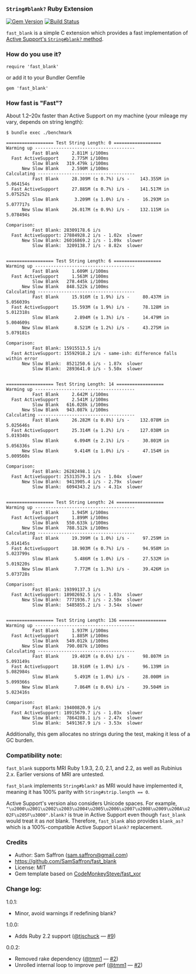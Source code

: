 ### `String#blank?` Ruby Extension

[![Gem Version](https://badge.fury.io/rb/fast_blank.svg)](http://badge.fury.io/rb/fast_blank) [![Build Status](https://github.com/SamSaffron/fast_blank/actions/workflows/test.yml/badge.svg?branch=master)](https://github.com/SamSaffron/fast_blank/actions/workflows/test.yml)

`fast_blank` is a simple C extension which provides a fast implementation of [Active Support's `String#blank?` method](http://api.rubyonrails.org/classes/String.html#method-i-blank-3F).

### How do you use it?

    require 'fast_blank'

or add it to your Bundler Gemfile

    gem 'fast_blank'

### How fast is "Fast"?

About 1.2–20x faster than Active Support on my machine (your mileage my vary, depends on string length):

```
$ bundle exec ./benchmark

================== Test String Length: 0 ==================
Warming up --------------------------------------
          Fast Blank     2.811M i/100ms
  Fast ActiveSupport     2.775M i/100ms
          Slow Blank   319.479k i/100ms
      New Slow Blank     2.590M i/100ms
Calculating -------------------------------------
          Fast Blank     28.309M (± 0.7%) i/s -    143.355M in   5.064154s
  Fast ActiveSupport     27.885M (± 0.7%) i/s -    141.517M in   5.075252s
          Slow Blank      3.209M (± 1.0%) i/s -     16.293M in   5.077717s
      New Slow Blank     26.017M (± 0.9%) i/s -    132.115M in   5.078494s

Comparison:
          Fast Blank: 28309178.6 i/s
  Fast ActiveSupport: 27884928.2 i/s - 1.02x  slower
      New Slow Blank: 26016869.2 i/s - 1.09x  slower
          Slow Blank:  3209138.7 i/s - 8.82x  slower


================== Test String Length: 6 ==================
Warming up --------------------------------------
          Fast Blank     1.609M i/100ms
  Fast ActiveSupport     1.563M i/100ms
          Slow Blank   278.445k i/100ms
      New Slow Blank   848.522k i/100ms
Calculating -------------------------------------
          Fast Blank     15.916M (± 1.9%) i/s -     80.437M in   5.056039s
  Fast ActiveSupport     15.593M (± 1.9%) i/s -     78.128M in   5.012318s
          Slow Blank      2.894M (± 1.3%) i/s -     14.479M in   5.004609s
      New Slow Blank      8.521M (± 1.2%) i/s -     43.275M in   5.079181s

Comparison:
          Fast Blank: 15915513.5 i/s
  Fast ActiveSupport: 15592918.2 i/s - same-ish: difference falls within error
      New Slow Blank:  8521250.6 i/s - 1.87x  slower
          Slow Blank:  2893641.0 i/s - 5.50x  slower


================== Test String Length: 14 ==================
Warming up --------------------------------------
          Fast Blank     2.642M i/100ms
  Fast ActiveSupport     2.541M i/100ms
          Slow Blank   616.028k i/100ms
      New Slow Blank   943.087k i/100ms
Calculating -------------------------------------
          Fast Blank     26.282M (± 0.8%) i/s -    132.078M in   5.025646s
  Fast ActiveSupport     25.314M (± 1.2%) i/s -    127.038M in   5.019340s
          Slow Blank      6.094M (± 2.1%) i/s -     30.801M in   5.056336s
      New Slow Blank      9.414M (± 1.0%) i/s -     47.154M in   5.009560s

Comparison:
          Fast Blank: 26282498.1 i/s
  Fast ActiveSupport: 25313579.3 i/s - 1.04x  slower
      New Slow Blank:  9413905.4 i/s - 2.79x  slower
          Slow Blank:  6094343.2 i/s - 4.31x  slower


================== Test String Length: 24 ==================
Warming up --------------------------------------
          Fast Blank     1.945M i/100ms
  Fast ActiveSupport     1.899M i/100ms
          Slow Blank   550.633k i/100ms
      New Slow Blank   788.512k i/100ms
Calculating -------------------------------------
          Fast Blank     19.399M (± 1.0%) i/s -     97.259M in   5.014145s
  Fast ActiveSupport     18.903M (± 0.7%) i/s -     94.958M in   5.023799s
          Slow Blank      5.486M (± 1.0%) i/s -     27.532M in   5.019220s
      New Slow Blank      7.772M (± 1.3%) i/s -     39.426M in   5.073728s

Comparison:
          Fast Blank: 19399137.3 i/s
  Fast ActiveSupport: 18902692.5 i/s - 1.03x  slower
      New Slow Blank:  7771936.7 i/s - 2.50x  slower
          Slow Blank:  5485855.2 i/s - 3.54x  slower


================== Test String Length: 136 ==================
Warming up --------------------------------------
          Fast Blank     1.937M i/100ms
  Fast ActiveSupport     1.885M i/100ms
          Slow Blank   549.012k i/100ms
      New Slow Blank   790.087k i/100ms
Calculating -------------------------------------
          Fast Blank     19.401M (± 0.6%) i/s -     98.807M in   5.093149s
  Fast ActiveSupport     18.916M (± 1.0%) i/s -     96.139M in   5.082984s
          Slow Blank      5.491M (± 1.0%) i/s -     28.000M in   5.099366s
      New Slow Blank      7.864M (± 0.6%) i/s -     39.504M in   5.023416s

Comparison:
          Fast Blank: 19400820.9 i/s
  Fast ActiveSupport: 18915679.7 i/s - 1.03x  slower
      New Slow Blank:  7864288.1 i/s - 2.47x  slower
          Slow Blank:  5491367.9 i/s - 3.53x  slower
```

Additionally, this gem allocates no strings during the test, making it less of a GC burden.

### Compatibility note:

`fast_blank` supports MRI Ruby 1.9.3, 2.0, 2.1, and 2.2, as well as Rubinius 2.x. Earlier versions of MRI are untested.

`fast_blank` implements `String#blank?` as MRI would have implemented it, meaning it has 100% parity with `String#strip.length == 0`.

Active Support's version also considers Unicode spaces.  For example, `"\u2000\u2001\u2002\u2003\u2004\u2005\u2006\u2007\u2008\u2009\u200A\u202F\u205F\u3000".blank?` is true in Active Support even though `fast_blank` would treat it as *not* blank.  Therefore, `fast_blank` also provides `blank_as?` which is a 100%-compatible Active Support `blank?` replacement.

### Credits

* Author: Sam Saffron (sam.saffron@gmail.com)
* https://github.com/SamSaffron/fast_blank
* License: MIT
* Gem template based on [CodeMonkeySteve/fast_xor](https://github.com/CodeMonkeySteve/fast_xor)

### Change log:

1.0.1:
  - Minor, avoid warnings if redefining blank?

1.0.0:
  - Adds Ruby 2.2 support ([@tjschuck](https://github.com/tjschuck) — [#9](https://github.com/SamSaffron/fast_blank/pull/9))

0.0.2:
  - Removed rake dependency ([@tmm1](https://github.com/tmm1) — [#2](https://github.com/SamSaffron/fast_blank/pull/2))
  - Unrolled internal loop to improve perf ([@tmm1](https://github.com/tmm1) — [#2](https://github.com/SamSaffron/fast_blank/pull/2))

